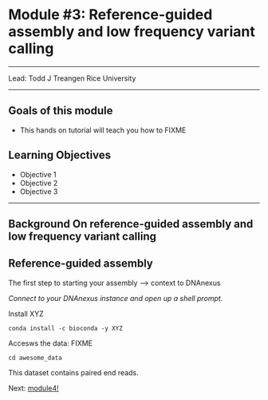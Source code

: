 
#  Module #3: Reference-guided assembly and low frequency variant calling

***
Lead: Todd J Treangen
Rice University
***

## Goals of this module
* This hands on tutorial will teach you how to FIXME

## Learning Objectives
* Objective 1
* Objective 2
* Objective 3

***

## Background On reference-guided assembly and low frequency variant calling

## Reference-guided assembly

The first step to starting your assembly --> context to DNAnexus

*Connect to your DNAnexus instance and open up a shell prompt.*

Install XYZ
```
conda install -c bioconda -y XYZ
```

Accesws the data: FIXME
```
cd awesome_data

```
This dataset contains paired end reads. 

Next: [module4!](module4.rst)
